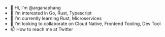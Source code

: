 - 👋 Hi, I’m @arganaphang
- 👀 I’m interested in Go, Rust, Typescript
- 🌱 I’m currently learning Rust, Microservices
- 💞️ I’m looking to collaborate on Cloud Native, Frontend Tooling, Dev Tool
- 📫 How to reach me at Twitter
